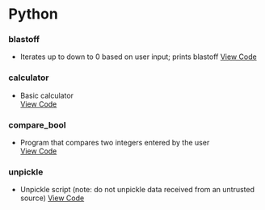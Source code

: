 # Python

### blastoff
* Iterates up to down to 0 based on user input; prints blastoff
[View Code](https://github.com/SageWare/Python/blob/master/blastoff/blastoff.py)

### calculator
* Basic calculator  
[View Code](https://github.com/SageWare/Python/blob/master/calculator/calculator.py)

### compare_bool
* Program that compares two integers entered by the user  
[View Code](https://github.com/SageWare/Python/blob/master/compare_bool/compare_bool.py)

### unpickle
* Unpickle script (note: do not unpickle data received from an untrusted source)
[View Code](https://github.com/SageWare/Python/blob/master/unpickle/unpickle.py)
